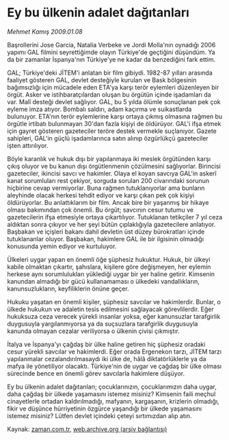 # Ey bu ülkenin adalet dağıtanları

*Mehmet Kamış 2009.01.08*

<tr><td class="metin" colspan="2" style="padding-top: 20px; padding-left: 5px; padding-right: 10px;">Başrollerini Jose Garcia, Natalia Verbeke ve Jordi Molla'nın oynadığı 2006 yapımı GAL filmini seyrettiğimde olayın Türkiye'de geçtiğini düşündüm. Ya da bir zamanlar İspanya'nın Türkiye'ye ne kadar da benzediğini fark ettim.</td></tr><tr><td class="metin" colspan="2" style="padding-top: 20px; padding-left: 5px; padding-right: 10px;"><p> GAL; Türkiye'deki JİTEM'i anlatan bir film gibiydi. 1982-87 yılları arasında faaliyet gösteren GAL, devlet desteğiyle kurulan ve Bask bölgesinin bağımsızlığı için mücadele eden ETA'ya karşı terör eylemleri düzenleyen bir örgüt. Asker ve istihbaratçılardan oluşan bu örgütün içinde işadamları da var. Malî desteği devlet sağlıyor. GAL, bu 5 yılda ölümle sonuçlanan pek çok eyleme imza atıyor. Bombalı saldırı, adam kaçırma ve suikastlarda bulunuyor. ETA'nın terör eylemlerine karşı ortaya çıkmış olmasına rağmen bu örgütle irtibatı bulunmayan 30'dan fazla kişiyi de öldürüyor. GAL'i ifşa etmek için gayret gösteren gazeteciler teröre destek vermekle suçlanıyor. Gazete sahipleri, GAL'in güçlü işadamlarınca satın alınıp özgürlükçü gazeteciler işten attırılıyor. 
<p>Böyle karanlık ve hukuk dışı bir yapılanmaya iki meslek örgütünden karşı çıkış oluyor ve bu kanun dışı örgütlenmenin çözülmesini sağlıyorlar. Birincisi gazeteciler, ikincisi savcı ve hakimler. Olaya el koyan savcıya GAL'in askerî kanat sorumluları rest çekiyor, sorguda sorulan 200 civarındaki sorunun hiçbirine cevap vermiyorlar. Buna rağmen tutuklanıyorlar ama bunların aleyhinde olacak herkesi tehdit ediyor ve karşı çıkan pek çok kişiyi öldürüyorlar. Bu anlattıklarım bir film. Ancak bire bir yaşanmış bir hikaye olması bakımından çok önemli. Bu örgüt; savcının cesur tutumu ve gazetecilerin ifşa etmesiyle ortaya çıkartılıyor. Tutuklanan tetikçiler 7 yıl ceza aldıktan sonra çıkıyor ve her şeyi bütün çıplaklığıyla gazetecilere anlatıyor. Başbakan ve içişleri bakanı dahil devletin üst düzey bürokratları içinde tutuklananlar oluyor. Başbakan, hakimlere GAL ile bir ilgisinin olmadığı konusunda yemin ediyor ve kurtuluyor. 
<p>Ülkeleri uygar yapan en önemli öğe şüphesiz hukuktur. Hukuk, bir ülkeyi kabile olmaktan çıkartır, şahıslara, kişilere göre değişmeyen, her eylemin herkese aynı sorumlulukları yüklediği uygar bir yer haline getirir. Kimsenin kanundan almadığı bir gücü kullanamaması o ülkedeki vandallıkların, kanunsuzlukların, keyfiliklerin önüne geçer. 
<p>Hukuku yaşatan en önemli kişiler, şüphesiz savcılar ve hakimlerdir. Bunlar, o ülkede hukukun ve adaletin tesis edilmesini sağlayacak görevlilerdir. Eğer hukuksuza ceza verecek yürekli insanlar yoksa, eğer kanunsuzlar tarafgirlik duygusuyla yargılanmıyorsa ya da suçsuzlara tarafgirlik duygusuyla kanunda olmayan cezalar veriliyorsa o ülkenin çivisi çıkmıştır. 
<p>İtalya ve İspanya'yı çağdaş bir ülke haline getiren hiç şüphesiz oradaki cesur yürekli savcılar ve hakimlerdi. Eğer orada Ergenekon tarzı, JİTEM tarzı yapılanmalar cezalandırılmasaydı iki ülke de, hâlâ diktatörlüklerle ya da mafya ile yönetiliyor olacaktı. Türkiye'nin de uygar ve çağdaş bir ülke olması sürecinde bence en önemli görev savcılarla hakimlere düşüyor. 
<p>Ey bu ülkenin adalet dağıtanları; çocuklarınızın, çocuklarımızın daha uygar, daha çağdaş bir ülkede yaşamasını istemez misiniz? Kimsenin faili meçhul cinayetlerle ortadan kaldırılmadığı, mafyanın, kargaşanın, krizlerin olmadığı, fikir ve düşünce hürriyetinin özgürce yaşandığı bir ülkede yaşamasını istemez misiniz? Lütfen devlet içindeki çeteyi sırtımızdan alıp atın.<br/></p></p></p></p></p></p></td></tr>

Kaynak: [zaman.com.tr](http://zaman.com.tr/yazar.do?yazino=801072), [web.archive.org (arşiv bağlantısı)](http://web.archive.org/web/20090321142100/http://zaman.com.tr:80/yazar.do?yazino=801072)

